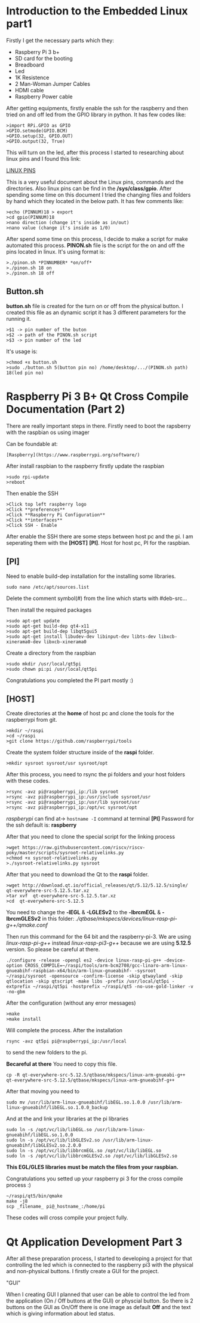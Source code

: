 # Introduction to the Embedded Linux part1

Firstly I get the necessary parts which they:
* Raspberry Pi 3 b+
* SD card for the booting
* Breadboard
* Led
* 1K Resistence
* 2 Man-Woman Jumper Cables
* HDMI cable
* Raspberry Power cable

After getting equipments, firstly enable the ssh for the raspberry and then tried on and off led from the GPIO library in python. It has few codes like:
```
>import RPi.GPIO as GPIO
>GPIO.setmode(GPIO.BCM)
>GPIO.setup(32, GPIO.OUT)
>GPIO.output(32, True)
```
This will turn on the led, after this process I started to researching about linux pins and I found this link:

[LINUX PINS](https://www.kernel.org/doc/Documentation/gpio/sysfs.txt)

This is a very useful document about the Linux pins, commands and the directories. Also linux pins can be find in the **/sys/class/gpio**. After spending some time on this document I tried the changing files and folders by hand which they located in the below path. It has few comments like:
```
>echo (PINNUM)18 > export
>cd gpio(PINNUM)18
>nano direction (change it's inside as in/out)
>nano value (change it's inside as 1/0)
```
After spend some time on this process, I decide to make a script for make automated this process. **PINON.sh** file is the script for the on and off the pins located in linux. It's using format is:
```
>./pinon.sh *PINNUMBER* *on/off*
>./pinon.sh 18 on
>./pinon.sh 18 off
```

## Button.sh

**button.sh** file is created for the turn on or off from the physical button. I created this file as an dynamic script it has 3 different parameters for the running it.
```
>$1 -> pin number of the buton
>$2 -> path of the PINON.sh script
>$3 -> pin number of the led
```
It's usage is:
```
>chmod +x button.sh
>sudo ./button.sh 5(button pin no) /home/desktop/.../(PINON.sh path) 18(led pin no)
```

# Raspberry Pi 3 B+ Qt Cross Compile Documentation (Part 2)

There are really important steps in there. Firstly need to boot the rapsberry with the raspbian os using imager

Can be foundable at:

```
[Raspberry](https://www.raspberrypi.org/software/)
```

After install raspbian to the raspberry firstly update the raspbian
```
>sudo rpi-update
>reboot
```

Then enable the SSH

```
>Click top left raspberry logo
>Click **preferences**
>Click **Raspberry Pi Configuration**
>Click **interfaces**
>Click SSH - Enable
```

After enable the SSH there are some steps between host pc and the pi. I am seperating them with the **[HOST]** **[PI]**. Host for host pc, PI for the raspbian.

## [PI]
Need to enable build-dep installation for the installing some libraries.

```
sudo nano /etc/apt/sources.list
```

Delete the comment symbol(#) from the line which starts with #deb-src...

Then install the required packages

```
>sudo apt-get update
>sudo apt-get build-dep qt4-x11
>sudo apt-get build-dep libqt5gui5
>sudo apt-get install libudev-dev libinput-dev libts-dev libxcb-xinerama0-dev libxcb-xinerama0
```

Create a directory from the raspbian

```
>sudo mkdir /usr/local/qt5pi
>sudo chown pi:pi /usr/local/qt5pi
```

Congratulations you completed the PI part mostly :)

## [HOST]

Create directories at the **home** of host pc and clone the tools for the raspberrypi from git.

```
>mkdir ~/raspi
>cd ~/raspi
>git clone https://github.com/raspberrypi/tools
```

Create the system folder structure inside of the **raspi** folder.

```
>mkdir sysroot sysroot/usr sysroot/opt

```

After this process, you need to rsync the pi folders and your host folders with these codes.

```
>rsync -avz pi@raspberrypi_ip:/lib sysroot
>rsync -avz pi@raspberrypi_ip:/usr/include sysroot/usr
>rsync -avz pi@raspberrypi_ip:/usr/lib sysroot/usr
>rsync -avz pi@raspberrypi_ip:/opt/vc sysroot/opt
```

_raspberypi_ can find at-> ```hostname -I``` command at terminal **[PI]**
Password for the ssh default is: **raspberry**

After that you need to clone the special script for the linking process

```
>wget https://raw.githubusercontent.com/riscv/riscv-poky/master/scripts/sysroot-relativelinks.py
>chmod +x sysroot-relativelinks.py
>./sysroot-relativelinks.py sysroot
```

After that you need to download the Qt to the **raspi** folder.

```
>wget http://download.qt.io/official_releases/qt/5.12/5.12.5/single/ qt-everywhere-src-5.12.5.tar.xz
>tar xvf  qt-everywhere-src-5.12.5.tar.xz
>cd  qt-everywhere-src-5.12.5
```

You need to change the **-lEGL** & **-LGLESv2** to the **-lbrcmEGL** & **-lbrcmGLESv2** in this folder: _./qtbase/mkspecs/devices/linux-rasp-pi-g++/qmake.conf_

Then run this command for the 64 bit and the raspberry-pi-3. We are using _linux-rasp-pi-g++_ instead _linux-rasp-pi3-g++_ because we are using **5.12.5** version. So please be careful at there.


```
./configure -release -opengl es2 -device linux-rasp-pi-g++ -device-option CROSS_COMPILE=~/raspi/tools/arm-bcm2708/gcc-linaro-arm-linux-gnueabihf-raspbian-x64/bin/arm-linux-gnueabihf- -sysroot ~/raspi/sysroot -opensource -confirm-license -skip qtwayland -skip qtlocation -skip qtscript -make libs -prefix /usr/local/qt5pi -extprefix ~/raspi/qt5pi -hostprefix ~/raspi/qt5 -no-use-gold-linker -v -no-gbm
```

After the configuration (without any error messages)

```
>make
>make install
```

Will complete the process. After the installation

```
rsync -avz qt5pi pi@raspberrypi_ip:/usr/local

```
to send the new folders to the pi.

**Becareful at there**
You need to copy this file.
```
cp -R qt-everywhere-src-5.12.5/qtbase/mkspecs/linux-arm-gnueabi-g++ qt-everywhere-src-5.12.5/qtbase/mkspecs/linux-arm-gnueabihf-g++
```
After that moving you need to
```
sudo mv /usr/lib/arm-linux-gnueabihf/libEGL.so.1.0.0 /usr/lib/arm-linux-gnueabihf/libEGL.so.1.0.0_backup
```
And at the and link your libraries at the pi libraries
```
sudo ln -s /opt/vc/lib/libEGL.so /usr/lib/arm-linux-gnueabihf/libEGL.so.1.0.0
sudo ln -s /opt/vc/lib/libGLESv2.so /usr/lib/arm-linux-gnueabihf/libGLESv2.so.2.0.0
sudo ln -s /opt/vc/lib/libbrcmEGL.so /opt/vc/lib/libEGL.so
sudo ln -s /opt/vc/lib/libbrcmGLESv2.so /opt/vc/lib/libGLESv2.so
```

**This EGL/GLES libraries must be match the files from your raspbian.**

Congratulations you setted up your raspberry pi 3 for the cross compile process :)

```
~/raspi/qt5/bin/qmake
make -j8
scp _filename_ pi@_hostname_:/home/pi
```
These codes will cross compile your project fully.

# Qt Application Development Part 3

After all these preparation process, I started to developing a project for that controlling the led which is connected to the raspberry pi3 with the physical and non-physical buttons. I firstly create a GUI for the project. 

"GUI"

When I creating GUI I planned that user can be able to control the led from the application (On / Off buttons at the GUI) or physcial button. So there is 2 buttons on the GUI as On/Off there is one image as default **Off** and the text which is giving information about led status.



